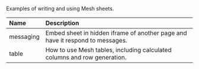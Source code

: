 Examples of writing and using Mesh sheets.

| Name      | Description                                                                   |
| :-------- | :---------------------------------------------------------------------------- |
| messaging | Embed sheet in hidden iframe of another page and have it respond to messages. |
| table     | How to use Mesh tables, including calculated columns and row generation.      |